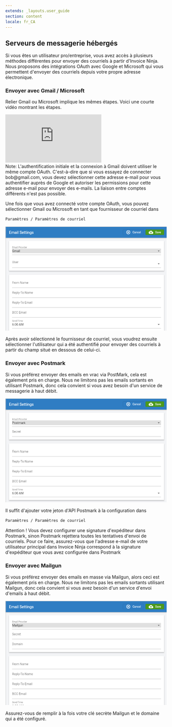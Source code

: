 ```yaml
---
extends: _layouts.user_guide
section: content
locale: fr_CA
---
```


## Serveurs de messagerie hébergés

Si vous êtes un utilisateur pro/entreprise, vous avez accès à plusieurs méthodes différentes pour envoyer des courriels à partir d'Invoice Ninja. Nous proposons des intégrations OAuth avec Google et Microsoft qui vous permettent d'envoyer des courriels depuis votre propre adresse électronique.

### Envoyer avec Gmail / Microsoft

Relier Gmail ou Microsoft implique les mêmes étapes. Voici une courte vidéo montrant les étapes.

<div class="video_container">
<iframe class="video" src="https://www.youtube.com/embed/dU48fu3tmS0" title="Lecteur vidéo YouTube" frameborder="0" allow="accelerometer; autoplay; clipboard-write; encrypted-media; gyroscope; picture-in-picture" allowfullscreen></iframe>
</div>

<x-info>
Note: L'authentification initiale et la connexion à Gmail doivent utiliser le même compte OAuth. C'est-à-dire que si vous essayez de connecter bob@gmail.com, vous devez sélectionner cette adresse e-mail pour vous authentifier auprès de Google et autoriser les permissions pour cette adresse e-mail pour envoyer des e-mails. La liaison entre comptes différents n'est pas possible.
</x-info>

Une fois que vous avez connecté votre compte OAuth, vous pouvez sélectionner Gmail ou Microsoft en tant que fournisseur de courriel dans

```bash
Paramètres / Paramètres de courriel
```

![texte alternatif](/assets/images/user_guide/gmail_config.png "Écran de configuration pour Gmail/Microsoft")

Après avoir sélectionné le fournisseur de courriel, vous voudrez ensuite sélectionner l'utilisateur qui a été authentifié pour envoyer des courriels à partir du champ situé en dessous de celui-ci.

### Envoyer avec Postmark

Si vous préférez envoyer des emails en vrac via PostMark, cela est également pris en charge. Nous ne limitons pas les emails sortants en utilisant Postmark, donc cela convient si vous avez besoin d'un service de messagerie à haut débit.

![texte alternatif](/assets/images/user_guide/postmark_config.png "Écran de configuration pour Postmark")

Il suffit d'ajouter votre jeton d'API Postmark à la configuration dans

```bash
Paramètres / Paramètres de courriel
```

<x-warning>
Attention ! Vous devez configurer une signature d'expéditeur dans Postmark, sinon Postmark rejettera toutes les tentatives d'envoi de courriels. Pour ce faire, assurez-vous que l'adresse e-mail de votre utilisateur principal dans Invoice Ninja correspond à la signature d'expéditeur que vous avez configurée dans Postmark
</x-warning>

### Envoyer avec Mailgun

Si vous préférez envoyer des emails en masse via Mailgun, alors ceci est également pris en charge. Nous ne limitons pas les emails sortants utilisant Mailgun, donc cela convient si vous avez besoin d'un service d'envoi d'emails à haut débit.

![texte alternatif](/assets/images/user_guide/mailgun_config.png "Écran de configuration pour Mailgun")

Assurez-vous de remplir à la fois votre clé secrète Mailgun et le domaine qui a été configuré.
